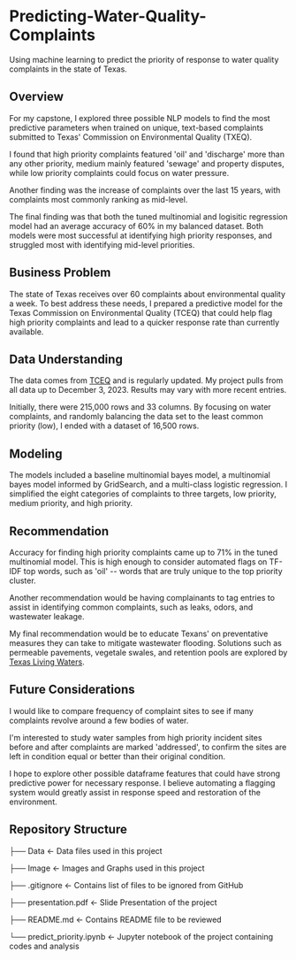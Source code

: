 # Predicting-Water-Quality-Complaints
Using machine learning to predict the priority of response to water quality complaints in the state of Texas.
## Overview
For my capstone, I explored three possible NLP models to find the most predictive parameters when trained on unique, text-based complaints submitted to Texas' Commission on Environmental Quality (TXEQ). 

I found that high priority complaints featured 'oil' and 'discharge' more than any other priority, medium mainly featured 'sewage' and property disputes, while low priority complaints could focus on water pressure.

Another finding was the increase of complaints over the last 15 years, with complaints most commonly ranking as mid-level. 

The final finding was that both the tuned multinomial and logisitic regression model had an average accuracy of 60% in my balanced dataset. Both models were most successful at identifying high priority responses, and struggled most with identifying mid-level priorities. 

## Business Problem
The state of Texas receives over 60 complaints about environmental quality a week. To best address these needs, I prepared a predictive model for the Texas Commission on Environmental Quality (TCEQ) that could help flag high priority complaints and lead to a quicker response rate than currently available.

## Data Understanding
The data comes from [TCEQ](https://data.texas.gov/dataset/Texas-Commission-on-Environmental-Quality-Complain/pryk-dxta/about_data) and is regularly updated. My project pulls from all data up to December 3, 2023. Results may vary with more recent entries. 

Initially, there were 215,000 rows and 33 columns. By focusing on water complaints, and randomly balancing the data set to the least common priority (low), I ended with a dataset of 16,500 rows. 


## Modeling
The models included a baseline multinomial bayes model, a multinomial bayes model informed by GridSearch, and a multi-class logistic regression. I simplified the eight categories of complaints to three targets, low priority, medium priority, and high priority. 

## Recommendation
Accuracy for finding high priority complaints came up to 71% in the tuned multinomial model. This is high enough to consider automated flags on TF-IDF top words, such as 'oil' -- words that are truly unique to the top priority cluster.

Another recommendation would be having complainants to tag entries to assist in identifying common complaints, such as leaks, odors, and wastewater leakage.

My final recommendation would be to educate Texans' on preventative measures they can take to mitigate wastewater flooding. Solutions such as permeable pavements, vegetale swales, and retention pools are explored by [Texas Living Waters](https://texaslivingwaters.org/projects/nature-based-solutions/).

## Future Considerations
I would like to compare frequency of complaint sites to see if many complaints revolve around a few bodies of water. 

I'm interested to study water samples from high priority incident sites before and after complaints are marked 'addressed', to confirm the sites are left in condition equal or better than their original condition.

I hope to explore other possible dataframe features that could have strong predictive power for necessary response. I believe automating a flagging system would greatly assist in response speed and restoration of the environment.

## Repository Structure
├── Data <- Data files used in this project

├── Image <- Images and Graphs used in this project

├── .gitignore <- Contains list of files to be ignored from GitHub 

├── presentation.pdf <- Slide Presentation of the project 

├── README.md <- Contains README file to be reviewed

└── predict_priority.ipynb <- Jupyter notebook of the project containing codes and analysis